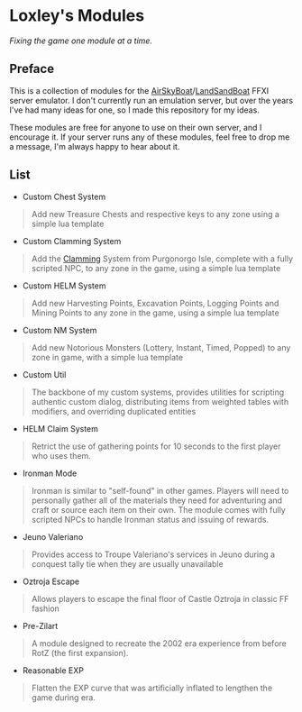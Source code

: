 # Loxley's Modules
*Fixing the game one module at a time.*

## Preface
This is a collection of modules for the [AirSkyBoat](https://github.com/AirSkyBoat/AirSkyBoat)/[LandSandBoat](https://github.com/LandSandBoat/server/) FFXI server emulator. I don't currently run an emulation server, but over the years I've had many ideas for one, so I made this repository for my ideas.

These modules are free for anyone to use on their own server, and I encourage it. If your server runs any of these modules, feel free to drop me a message, I'm always happy to hear about it.

## List
* Custom Chest System

> Add new Treasure Chests and respective keys to any zone using a simple lua template

* Custom Clamming System

> Add the [Clamming](https://ffxiclopedia.fandom.com/wiki/Clamming) System from Purgonorgo Isle, complete with a fully scripted NPC, to any zone in the game, 
using a simple lua template

* Custom HELM System

> Add new Harvesting Points, Excavation Points, Logging Points and Mining Points to any zone in the game, using a simple lua template

* Custom NM System

> Add new Notorious Monsters (Lottery, Instant, Timed, Popped) to any zone in game, with a simple lua template

* Custom Util

> The backbone of my custom systems, provides utilities for scripting authentic custom dialog, distributing items from weighted tables with modifiers, and overriding duplicated entities

* HELM Claim System

> Retrict the use of gathering points for 10 seconds to the first player who uses them.

* Ironman Mode

> Ironman is similar to "self-found" in other games. Players will need to personally gather all of the materials they need for adventuring and craft or source each item on their own. The module comes with fully scripted NPCs to handle Ironman status and issuing of rewards.

* Jeuno Valeriano

> Provides access to Troupe Valeriano's services in Jeuno during a conquest tally tie when they are usually unavailable

* Oztroja Escape

> Allows players to escape the final floor of Castle Oztroja in classic FF fashion

* Pre-Zilart
> A module designed to recreate the 2002 era experience from before RotZ (the first expansion).

* Reasonable EXP

> Flatten the EXP curve that was artificially inflated to lengthen the game during era.

